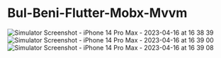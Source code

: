 # Bul-Beni-Flutter-Mobx-Mvvm

![Simulator Screenshot - iPhone 14 Pro Max - 2023-04-16 at 16 38 39](https://user-images.githubusercontent.com/84295038/232315681-e1bf0c52-c30a-422b-9602-2c4eaf4583db.png)
![Simulator Screenshot - iPhone 14 Pro Max - 2023-04-16 at 16 39 00](https://user-images.githubusercontent.com/84295038/232315686-47cd6af1-4ab9-4a26-97fb-5c4e0188d562.png)
![Simulator Screenshot - iPhone 14 Pro Max - 2023-04-16 at 16 39 08](https://user-images.githubusercontent.com/84295038/232315687-49a5bdef-8212-4d3f-bb47-e7c756e4848a.png)
